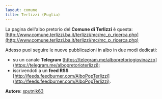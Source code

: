 ```yaml
---
layout: comune
title: Terlizzi (Puglia)
---
```


La pagina dell'albo pretorio del **Comune di Terlizzi** è questa: [http://www.comune.terlizzi.ba.it/terlizzi/mc/mc_p_ricerca.php](http://www.comune.terlizzi.ba.it/terlizzi/mc/mc_p_ricerca.php)

Adesso puoi seguire le nuove pubblicazioni in albo in due modi dedicati:

* su un canale **Telegram** [https://telegram.me/albopretoriogiovinazzo](https://telegram.me/albopretorioterlizzi);
* iscrivendoti a un **feed RSS** [http://feeds.feedburner.com/AlboPopTerlizzi](http://feeds.feedburner.com/AlboPopTerlizzi).

**Autore**: [sputnik63](https://github.com/sputnik63)
 